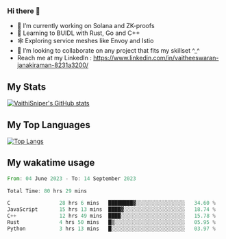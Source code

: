 ### Hi there 👋

- 🔭 I’m currently working on Solana and ZK-proofs
- 📖 Learning to BUIDL with Rust, Go and C++
- 🕸️ Exploring service meshes like Envoy and Istio
- 👯 I’m looking to collaborate on any project that fits my skillset ^_^
- Reach me at my LinkedIn : https://www.linkedin.com/in/vaitheeswaran-janakiraman-8231a3200/

## My Stats
[![VaithiSniper's GitHub stats](https://github-readme-stats.vercel.app/api?username=VaithiSniper&hide=stars&theme=radical)](https://github.com/anuraghazra/github-readme-stats)

## My Top Languages

[![Top Langs](https://github-readme-stats.vercel.app/api/top-langs/?username=VaithiSniper&layout=compact)](https://github.com/anuraghazra/github-readme-stats)

## My wakatime usage

<!--START_SECTION:waka-->

```rust
From: 04 June 2023 - To: 14 September 2023

Total Time: 80 hrs 29 mins

C                28 hrs 6 mins   ████████▓░░░░░░░░░░░░░░░░   34.60 %
JavaScript       15 hrs 13 mins  ████▓░░░░░░░░░░░░░░░░░░░░   18.74 %
C++              12 hrs 49 mins  ████░░░░░░░░░░░░░░░░░░░░░   15.78 %
Rust             4 hrs 50 mins   █▒░░░░░░░░░░░░░░░░░░░░░░░   05.95 %
Python           3 hrs 13 mins   █░░░░░░░░░░░░░░░░░░░░░░░░   03.97 %
```

<!--END_SECTION:waka-->

